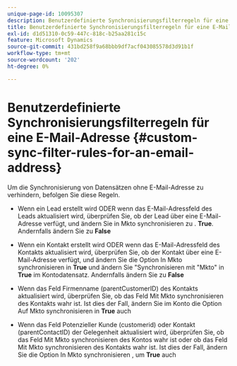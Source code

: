 ```yaml
---
unique-page-id: 10095307
description: Benutzerdefinierte Synchronisierungsfilterregeln für eine E-Mail-Adresse - Marketo-Dokumente - Produktdokumentation
title: Benutzerdefinierte Synchronisierungsfilterregeln für eine E-Mail-Adresse
exl-id: d1d51310-0c59-447c-818c-b25aa281c15c
feature: Microsoft Dynamics
source-git-commit: 431bd258f9a68bbb9df7acf043085578d3d91b1f
workflow-type: tm+mt
source-wordcount: '202'
ht-degree: 0%

---
```


# Benutzerdefinierte Synchronisierungsfilterregeln für eine E-Mail-Adresse {#custom-sync-filter-rules-for-an-email-address}

Um die Synchronisierung von Datensätzen ohne E-Mail-Adresse zu verhindern, befolgen Sie diese Regeln.

* Wenn ein Lead erstellt wird ODER wenn das E-Mail-Adressfeld des Leads aktualisiert wird, überprüfen Sie, ob der Lead über eine E-Mail-Adresse verfügt, und ändern Sie in Mkto synchronisieren zu . **True**. Andernfalls ändern Sie zu **False**

* Wenn ein Kontakt erstellt wird ODER wenn das E-Mail-Adressfeld des Kontakts aktualisiert wird, überprüfen Sie, ob der Kontakt über eine E-Mail-Adresse verfügt, und ändern Sie die Option In Mkto synchronisieren in **True** und ändern Sie &quot;Synchronisieren mit &quot;Mkto&quot; in **True** im Kontodatensatz. Andernfalls ändern Sie zu **False**

* Wenn das Feld Firmenname (parentCustomerID) des Kontakts aktualisiert wird, überprüfen Sie, ob das Feld Mit Mkto synchronisieren des Kontakts wahr ist. Ist dies der Fall, ändern Sie im Konto die Option Auf Mkto synchronisieren in **True** auch
* Wenn das Feld Potenzieller Kunde (customerid) oder Kontakt (parentContactID) der Gelegenheit aktualisiert wird, überprüfen Sie, ob das Feld Mit Mkto synchronisieren des Kontos wahr ist oder ob das Feld Mit Mkto synchronisieren des Kontakts wahr ist. Ist dies der Fall, ändern Sie die Option In Mkto synchronisieren , um **True** auch
